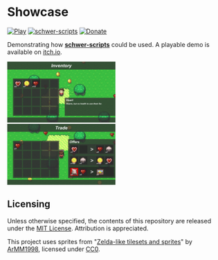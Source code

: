 # Showcase
[![Play](https://img.shields.io/badge/Play-itch.io-blueviolet.svg)](https://schwer.itch.io/showcase) [![schwer-scripts](https://img.shields.io/badge/Asset-schwer--scripts-0366D6.svg)](https://github.com/itsschwer/schwer-scripts) [![Donate](https://img.shields.io/badge/Donate-PayPal-brightgreen.svg)](https://www.paypal.com/donate?hosted_button_id=NYFKAS24D4MJS)

Demonstrating how [**schwer-scripts**](https://github.com/itsschwer/schwer-scripts) could be used. A playable demo is available on [itch.io](https://schwer.itch.io/showcase).

<img width="49.7%" alt="screenshot of inventory menu" src="https://github.com/itsschwer/Showcase/blob/master/screen-captures/screenshot_inventory.png?raw=true"></img>
<img width="49.7%" alt="screenshot of trading menu" src="https://github.com/itsschwer/Showcase/blob/master/screen-captures/screenshot_trade.png?raw=true"></img>

## Licensing
Unless otherwise specified, the contents of this repository are released under the [MIT License](https://github.com/itsschwer/Showcase/blob/master/LICENSE). Attribution is appreciated.

This project uses sprites from "[Zelda-like tilesets and sprites](https://opengameart.org/content/zelda-like-tilesets-and-sprites)" by [ArMM1998](https://opengameart.org/users/armm1998), licensed under [CC0](https://creativecommons.org/publicdomain/zero/1.0).
